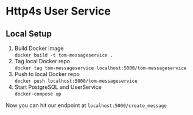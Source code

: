 # Http4s User Service
## Local Setup
1. Build Docker image\
`docker build -t tom-messageservice .`
2. Tag local Docker repo\
`docker tag tom-messageservice localhost:5000/tom-messageservice`
3. Push to local Docker repo\
`docker push localhost:5000/tom-messageservice`
4. Start PostgreSQL and UserService\
`docker-compose up`

Now you can hit our endpoint at `localhost:5000/create_message`